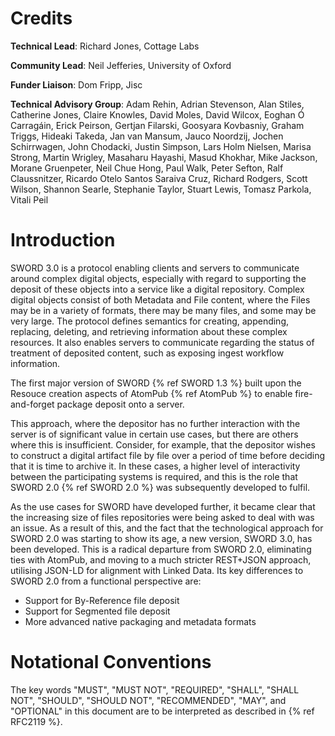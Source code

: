 # Credits

**Technical Lead**: Richard Jones, Cottage Labs

**Community Lead**: Neil Jefferies, University of Oxford

**Funder Liaison**: Dom Fripp, Jisc

**Technical Advisory Group**:
Adam Rehin, Adrian Stevenson, Alan Stiles, Catherine Jones, Claire Knowles, David Moles, David Wilcox, Eoghan &Oacute; Carrag&aacute;in, Erick Peirson, 
Gertjan Filarski, Goosyara Kovbasniy, Graham Triggs, Hideaki Takeda, Jan van Mansum, Jauco Noordzij, Jochen Schirrwagen, John Chodacki,
Justin Simpson, Lars Holm Nielsen, Marisa Strong, Martin Wrigley, Masaharu Hayashi, Masud Khokhar, Mike Jackson,
Morane Gruenpeter, Neil Chue Hong, Paul Walk, Peter Sefton, Ralf Claussnitzer, Ricardo Otelo Santos Saraiva Cruz, Richard Rodgers, 
Scott Wilson, Shannon Searle, Stephanie Taylor, Stuart Lewis, Tomasz Parkola, Vitali Peil


# Introduction

SWORD 3.0 is a protocol enabling clients and servers to communicate around complex digital objects, especially with regard to supporting the
deposit of these objects into a service like a digital repository.  Complex digital objects consist of both Metadata and File content, 
where the Files may be in a variety of formats, there may be many files, and some may be very large.  The protocol defines semantics for
creating, appending, replacing, deleting, and retrieving information about these complex resources.  It also enables servers to communicate
regarding the status of treatment of deposited content, such as exposing ingest workflow information.

The first major version of SWORD {% ref SWORD 1.3 %} built upon the Resouce creation aspects of AtomPub {% ref AtomPub %} to enable 
fire-and-forget package deposit onto a server.

This approach, where the depositor has no further interaction with the server is of significant value in certain use cases, but there are 
others where this is insufficient. Consider, for example, that the depositor wishes to construct a digital artifact file by file over a 
period of time before deciding that it is time to archive it. In these cases, a higher level of interactivity between the participating 
systems is required, and this is the role that SWORD 2.0 {% ref SWORD 2.0 %} was subsequently developed to fulfil.

As the use cases for SWORD have developed further, it became clear that the increasing size of files repositories were being asked to deal
with was an issue.  As a result of this, and the fact that the technological approach for SWORD 2.0 was starting to show its age, a new
version, SWORD 3.0, has been developed.  This is a radical departure from SWORD 2.0, eliminating ties with AtomPub, and moving to a much
stricter REST+JSON approach, utilising JSON-LD for alignment with Linked Data.  Its key differences to SWORD 2.0 from a functional
perspective are:

* Support for By-Reference file deposit
* Support for Segmented file deposit
* More advanced native packaging and metadata formats


# Notational Conventions

The key words "MUST", "MUST NOT", "REQUIRED", "SHALL", "SHALL NOT", "SHOULD", "SHOULD NOT", "RECOMMENDED", "MAY", and "OPTIONAL" in this 
document are to be interpreted as described in {% ref RFC2119 %}.